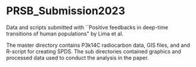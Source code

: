 # PRSB_Submission2023
Data and scripts submitted with ``Positive feedbacks in deep-time transitions of human populations" by Lima et al.

The master directory contains P3k14C radiocarbon data, GIS files, and and R-script for creating SPDS. The sub directories contained graphics and processed data used to conduct the analysis in the paper.
